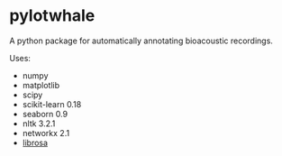 # pylotwhale

A python package for automatically annotating bioacoustic recordings.

Uses:

* numpy
* matplotlib
* scipy
* scikit-learn 0.18
* seaborn 0.9
* nltk  3.2.1
* networkx 2.1
* [librosa](https://github.com/bmcfee/librosa) 

